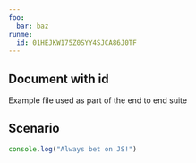```yaml
---
foo:
  bar: baz
runme:
  id: 01HEJKW175Z0SYY4SJCA86J0TF
---
```


## Document with id

Example file used as part of the end to end suite

## Scenario

```js { name=foo }
console.log("Always bet on JS!")
```
